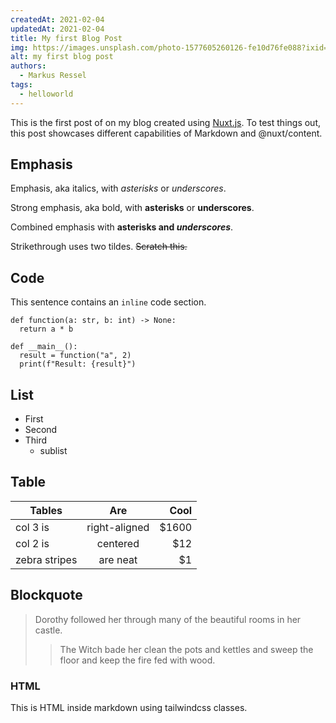 ```yaml
---
createdAt: 2021-02-04
updatedAt: 2021-02-04
title: My first Blog Post
img: https://images.unsplash.com/photo-1577605260126-fe10d76fe088?ixid=MXwxMjA3fDB8MHxwaG90by1wYWdlfHx8fGVufDB8fHw%3D&ixlib=rb-1.2.1&auto=format&fit=crop&w=1050&q=80
alt: my first blog post
authors:
  - Markus Ressel
tags:
  - helloworld
---
```


This is the first post of on my blog created using [Nuxt.js](https://nuxtjs.org).
To test things out, this post showcases different capabilities of Markdown and @nuxt/content.

<!--more-->

## Emphasis

Emphasis, aka italics, with _asterisks_ or _underscores_.

Strong emphasis, aka bold, with **asterisks** or **underscores**.

Combined emphasis with **asterisks and _underscores_**.

Strikethrough uses two tildes. ~~Scratch this.~~

## Code

This sentence contains an `inline` code section.

```python{2,3-5}[example.py]
def function(a: str, b: int) -> None:
  return a * b

def __main__():
  result = function("a", 2)
  print(f"Result: {result}")
```

## List

- First
- Second
- Third
  - sublist

## Table

| Tables        |      Are      |  Cool |
| ------------- | :-----------: | ----: |
| col 3 is      | right-aligned | $1600 |
| col 2 is      |   centered    |   $12 |
| zebra stripes |   are neat    |    $1 |

## Blockquote

> Dorothy followed her through many of the beautiful rooms in her castle.
>
> > The Witch bade her clean the pots and kettles and sweep the floor and keep the fire fed with wood.

### HTML

<div class="bg-blue-500 text-white p-4 mb-4 rounded-xl">
  This is HTML inside markdown using tailwindcss classes.
</div>
